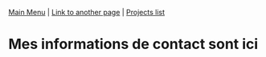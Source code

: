[Main Menu](../index.md) | [Link to another page]() | [Projects list](../projects/project-list.md)

# Mes informations de contact sont ici
